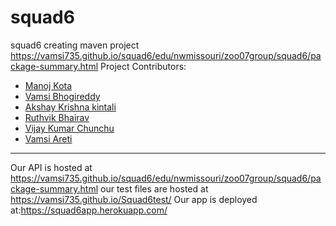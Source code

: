 # squad6
squad6 creating maven project
<https://vamsi735.github.io/squad6/edu/nwmissouri/zoo07group/squad6/package-summary.html>
Project Contributors:
 - [Manoj Kota](https://github.com/manojkota3363)
 - [Vamsi Bhogireddy](https://github.com/Vamsi735)
 - [Akshay Krishna kintali](https://github.com/akshaykrishna129)
 - [Ruthvik Bhairav](https://github.com/ruthvikbhairav)
 - [Vijay Kumar Chunchu](https://github.com/VKvarmach)
 - [Vamsi Areti](https://github.com/vamsiareti)
---
Our API is hosted at 
<https://vamsi735.github.io/squad6/edu/nwmissouri/zoo07group/squad6/package-summary.html>
our test files are hosted at
<https://vamsi735.github.io/Squad6test/>
Our app is deployed at:<https://squad6app.herokuapp.com/>
